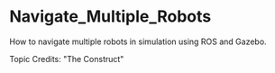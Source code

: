 # Navigate_Multiple_Robots
How to navigate multiple robots in simulation using ROS and Gazebo.

Topic Credits:
"The Construct"
